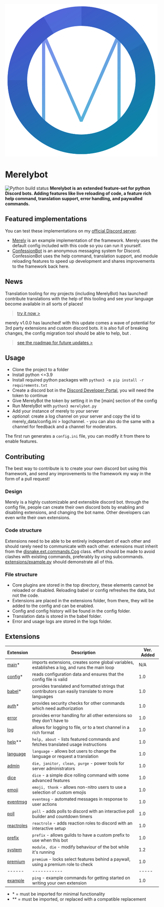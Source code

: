 ![Merely logo](profile.png)
# Merelybot
![Python build status](https://github.com/yiays/merely/workflows/merelybot/badge.svg?branch=master)
**Merelybot is an extended feature-set for python Discord bots. Adding features like live reloading of code, a feature rich help command, translation support, error handling, and paywalled commands.**

## Featured implementations
You can test these implementations on my [official Discord server](https://discord.gg/wfKx24kDUR).
 - [Merely](https://discordapp.com/oauth2/authorize?client_id=309270899909984267&scope=bot&permissions=0) is an example implementation of the framework. Merely uses the default config included with this code so you can run it yourself.
 - [ConfessionBot](https://github.com/yiays/ConfessionBot-2.0) is an anonymous messaging system for Discord. ConfessionBot uses the help command, translation support, and module reloading features to speed up development and shares improvements to the framework back here.

## News
Translation tooling for my projects (including MerelyBot) has launched! contribute translations with the help of this tooling and see your language become available in all sorts of places!
> [try it now >](https://translate.yiays.com)

merely v1.0.0 has launched! with this update comes a wave of potential for 3rd party extensions and custom discord bots. it is also full of breaking changes, the config migration tool should be able to help, but .
> [see the roadmap for future updates >](https://github.com/yesiateyoursheep/merely/projects/1)

## Usage
 - Clone the project to a folder
 - Install python <=3.9
 - Install required python packages with `python3 -m pip install -r requirements.txt`
 - Create a discord bot in the [Discord Developer Portal](https://discordapp.com/developers/applications/), you will need the token to continue
 - Give MerelyBot the token by setting it in the [main] section of the config
 - Run MerelyBot with `python3 merelybot.py`
 - Add your instance of merely to your server
 - *optional*: create a log channel on your server and copy the id to merely_data/config.ini > logchannel. - you can also do the same with a channel for feedback and a channel for moderators.

The first run generates a `config.ini` file, you can modify it from there to enable features.

## Contributing
The best way to contribute is to create your own discord bot using this framework, and send any improvements to the framework my way in the form of a pull request!

### Design
Merely is a highly customizable and extensible discord bot. through the config file, people can create their own discord bots by enabling and disabling extensions, and changing the bot name. Other developers can even write their own extensions.

### Code structure
Extensions need to be able to be entirely independant of each other and should rarely need to communicate with each other. extensions must inherit from the [disnake.ext.commands.Cog](https://docs.disnake.dev/en/latest/ext/commands/api.html#cog) class. effort should be made to avoid clashes with existing commands, preferably by using subcommands. [extensions/example.py](extensions/example.py) should demonstrate all of this.

### File structure
 - Core plugins are stored in the top directory, these elements cannot be reloaded or disabled. Reloading babel or config refreshes the data, but not the code.
 - Extensions are placed in the extensions folder, from there, they will be added to the config and can be enabled.
 - Config and config history will be found in the config folder.
 - Translation data is stored in the babel folder.
 - Error and usage logs are stored in the logs folder.

## Extensions
| Extension | Description | Ver. Added |
| ------ | ----------- | ----- |
| [main](main.py)* | imports extensions, creates some global variables, establishes a log, and runs the main loop | N/A |
| [config](config.py)* | reads configuration data and ensures that the config file is valid | 1.0 |
| [babel](babel.py)* | provides translated and formatted strings that contributors can easily translate to more languages | 1.0 |
| [auth](extensions/__auth.py)* | provides security checks for other commands which need authorization | 1.0 |
| [error](extensions/error.py) | provides error handling for all other extensions so they don't have to | 1.0 |
| [log](extensions/log.py) | allows for logging to file, or to a text channel in a rich format | 1.0 |
| [help](extensions/help.py)** | `help, about` - lists featured commands and fetches translated usage instructions | 1.0 |
| [language](extensions/language.py) | `language` - allows bot users to change the language or request a translation | 1.0 |
| [admin](extensions/admin.py) | `die, janitor, clean, purge` - power tools for server administrators | 1.0 |
| [dice](extensions/dice.py) | `dice` - a simple dice rolling command with some advanced features | 1.0 |
| [emoji](extensions/emoji.py) | `emoji, thonk` - allows non-nitro users to use a selection of custom emojis | 1.0 |
| [eventmsg](extensions/eventmsg.py) | `eventmsg` - automated messages in response to user actions | 1.0 |
| [poll](extensions/poll.py) | `poll` - adds polls to discord with an interactive poll builder and countdown timers | 1.0 |
| [reactroles](extensions/reactroles.py) | `reactrole` - adds reaction roles to discord with an interactive setup | 1.0 |
| [prefix](extensions/prefix.py) | `prefix` - allows guilds to have a custom prefix to use when this bot | 1.0 |
| [system](extensions/system.py) | `module, die` - modify behaviour of the bot while it's running | 1.2 |
| [premium](extensions/premium.py) | `premium` - locks select features behind a paywall, using a premium role to check | 1.0 |
| ------ | ----------- | ----- |
| [example](extensions/example.py) | `ping` - example commands for getting started on writing your own extension | 1.0 |

 - \* = must be imported for minimal functionality
 - \*\* = must be imported, or replaced with a compatible replacement
